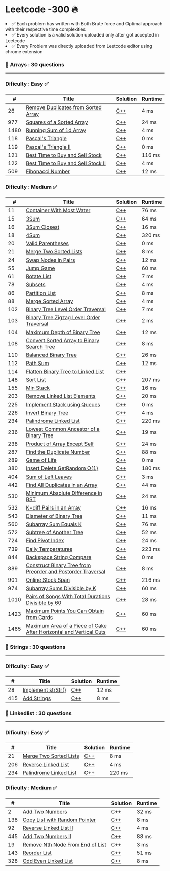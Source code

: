 # Leetcode -300 🔥

 <li> ✅ Each problem has written with Both Brute force and Optimal approach with their respective time complexities </li> 
 <li> ✅ Every solution is a valid solution uploaded only after got accepted in Leetcode </li> 
 <li> ✅ Every Problem was directly uploaded from Leetcode editor using chrome extension </li> 
<h3> 📌 Arrays : 30 questions <br> <hr>
<h3>  Dificulty : Easy ✅ </h3> <h3>
 
 | # | Title | Solution | Runtime |
 |---| ----- | -------- | ------- |
 |26|[ Remove Duplicates from Sorted Array](https://leetcode.com/problems/remove-duplicates-from-sorted-array/)|[C++](./solutions/26.%20Remove%20Duplicates%20from%20Sorted%20Array.cpp)|4 ms|
 |977|[ Squares of a Sorted Array](https://leetcode.com/problems/squares-of-a-sorted-array/)|[C++](./solutions/977.%20Squares%20of%20a%20Sorted%20Array.cpp)|24 ms|
 |1480|[ Running Sum of 1d Array](https://leetcode.com/problems/running-sum-of-1d-array/)|[C++](./solutions/1480.%20Running%20Sum%20of%201d%20Array.cpp)|4 ms|
 |118|[ Pascal's Triangle](https://leetcode.com/problems/pascals-triangle/)|[C++](./solutions/118.%20Pascal's%20Triangle.cpp)|0 ms|
 |119|[ Pascal's Triangle II](https://leetcode.com/problems/pascals-triangle-ii/)|[C++](./solutions/119.%20Pascal's%20Triangle%20II.cpp)|0 ms|
 |121|[ Best Time to Buy and Sell Stock](https://leetcode.com/problems/best-time-to-buy-and-sell-stock/)|[C++](./solutions/121.%20Best%20Time%20to%20Buy%20and%20Sell%20Stock.cpp)|116 ms|
 |122|[ Best Time to Buy and Sell Stock II](https://leetcode.com/problems/best-time-to-buy-and-sell-stock-ii/)|[C++](./solutions/122.%20Best%20Time%20to%20Buy%20and%20Sell%20Stock%20II.cpp)|4 ms|
 |509|[ Fibonacci Number](https://leetcode.com/problems/fibonacci-number/)|[C++](./solutions/509.%20Fibonacci%20Number.cpp)|12 ms|
<h3>  Dificulty : Medium ✅ </h3> 
<h3>  
 
| # | Title | Solution | Runtime |
|---| ----- | -------- | ------- |
|11|[ Container With Most Water](https://leetcode.com/problems/container-with-most-water/)|[C++](./solutions/11.%20Container%20With%20Most%20Water.cpp)|76 ms|
|15|[ 3Sum](https://leetcode.com/problems/3sum/)|[C++](./solutions/15.%203Sum.cpp)|64 ms|
|16|[ 3Sum Closest](https://leetcode.com/problems/3sum-closest/)|[C++](./solutions/16.%203Sum%20Closest.cpp)|16 ms|
|18|[ 4Sum](https://leetcode.com/problems/4sum/)|[C++](./solutions/18.%204Sum.cpp)|320 ms|
|20|[ Valid Parentheses](https://leetcode.com/problems/valid-parentheses/)|[C++](./solutions/20.%20Valid%20Parentheses.cpp)|0 ms|
|21|[ Merge Two Sorted Lists](https://leetcode.com/problems/merge-two-sorted-lists/)|[C++](./solutions/21.%20Merge%20Two%20Sorted%20Lists.cpp)|8 ms|
|24|[ Swap Nodes in Pairs](https://leetcode.com/problems/swap-nodes-in-pairs/)|[C++](./solutions/24.%20Swap%20Nodes%20in%20Pairs.cpp)|12 ms|
|55|[ Jump Game](https://leetcode.com/problems/jump-game/)|[C++](./solutions/55.%20Jump%20Game.cpp)|60 ms|
|61|[ Rotate List](https://leetcode.com/problems/rotate-list/)|[C++](./solutions/61.%20Rotate%20List.cpp)|7 ms|
|78|[ Subsets](https://leetcode.com/problems/subsets/)|[C++](./solutions/78.%20Subsets.cpp)|4 ms|
|86|[ Partition List](https://leetcode.com/problems/partition-list/)|[C++](./solutions/86.%20Partition%20List.cpp)|8 ms|
|88|[ Merge Sorted Array](https://leetcode.com/problems/merge-sorted-array/)|[C++](./solutions/88.%20Merge%20Sorted%20Array.cpp)|4 ms|
|102|[ Binary Tree Level Order Traversal](https://leetcode.com/problems/binary-tree-level-order-traversal/)|[C++](./solutions/102.%20Binary%20Tree%20Level%20Order%20Traversal.cpp)|7 ms|
|103|[ Binary Tree Zigzag Level Order Traversal](https://leetcode.com/problems/binary-tree-zigzag-level-order-traversal/)|[C++](./solutions/103.%20Binary%20Tree%20Zigzag%20Level%20Order%20Traversal.cpp)|2 ms|
|104|[ Maximum Depth of Binary Tree](https://leetcode.com/problems/maximum-depth-of-binary-tree/)|[C++](./solutions/104.%20Maximum%20Depth%20of%20Binary%20Tree.cpp)|12 ms|
|108|[ Convert Sorted Array to Binary Search Tree](https://leetcode.com/problems/convert-sorted-array-to-binary-search-tree/)|[C++](./solutions/108.%20Convert%20Sorted%20Array%20to%20Binary%20Search%20Tree.cpp)|8 ms|
|110|[ Balanced Binary Tree](https://leetcode.com/problems/balanced-binary-tree/)|[C++](./solutions/110.%20Balanced%20Binary%20Tree.cpp)|26 ms|
|112|[ Path Sum](https://leetcode.com/problems/path-sum/)|[C++](./solutions/112.%20Path%20Sum.cpp)|12 ms|
|114|[ Flatten Binary Tree to Linked List](https://leetcode.com/problems/flatten-binary-tree-to-linked-list/)|[C++](./solutions/114.%20Flatten%20Binary%20Tree%20to%20Linked%20List.cpp)||
|148|[ Sort List](https://leetcode.com/problems/sort-list/)|[C++](./solutions/148.%20Sort%20List.cpp)|207 ms|
|155|[ Min Stack](https://leetcode.com/problems/min-stack/)|[C++](./solutions/155.%20Min%20Stack.cpp)|16 ms|
|203|[ Remove Linked List Elements](https://leetcode.com/problems/remove-linked-list-elements/)|[C++](./solutions/203.%20Remove%20Linked%20List%20Elements.cpp)|20 ms|
|225|[ Implement Stack using Queues](https://leetcode.com/problems/implement-stack-using-queues/)|[C++](./solutions/225.%20Implement%20Stack%20using%20Queues.cpp)|0 ms|
|226|[ Invert Binary Tree](https://leetcode.com/problems/invert-binary-tree/)|[C++](./solutions/226.%20Invert%20Binary%20Tree.cpp)|4 ms|
|234|[ Palindrome Linked List](https://leetcode.com/problems/palindrome-linked-list/)|[C++](./solutions/234.%20Palindrome%20Linked%20List.cpp)|220 ms|
|236|[ Lowest Common Ancestor of a Binary Tree](https://leetcode.com/problems/lowest-common-ancestor-of-a-binary-tree/)|[C++](./solutions/236.%20Lowest%20Common%20Ancestor%20of%20a%20Binary%20Tree.cpp)|19 ms|
|238|[ Product of Array Except Self](https://leetcode.com/problems/product-of-array-except-self/)|[C++](./solutions/238.%20Product%20of%20Array%20Except%20Self.cpp)|24 ms|
|287|[ Find the Duplicate Number](https://leetcode.com/problems/find-the-duplicate-number/)|[C++](./solutions/287.%20Find%20the%20Duplicate%20Number.cpp)|88 ms|
|289|[ Game of Life](https://leetcode.com/problems/game-of-life/)|[C++](./solutions/289.%20Game%20of%20Life.cpp)|0 ms|
|380|[ Insert Delete GetRandom O(1)](https://leetcode.com/problems/insert-delete-getrandom-o1/)|[C++](./solutions/380.%20Insert%20Delete%20GetRandom%20O(1).cpp)|180 ms|
|404|[ Sum of Left Leaves](https://leetcode.com/problems/sum-of-left-leaves/)|[C++](./solutions/404.%20Sum%20of%20Left%20Leaves.cpp)|3 ms|
|442|[ Find All Duplicates in an Array](https://leetcode.com/problems/find-all-duplicates-in-an-array/)|[C++](./solutions/442.%20Find%20All%20Duplicates%20in%20an%20Array.cpp)|44 ms|
|530|[ Minimum Absolute Difference in BST](https://leetcode.com/problems/minimum-absolute-difference-in-bst/)|[C++](./solutions/530.%20Minimum%20Absolute%20Difference%20in%20BST.cpp)|24 ms|
|532|[ K-diff Pairs in an Array](https://leetcode.com/problems/k-diff-pairs-in-an-array/)|[C++](./solutions/532.%20K-diff%20Pairs%20in%20an%20Array.cpp)|16 ms|
|543|[ Diameter of Binary Tree](https://leetcode.com/problems/diameter-of-binary-tree/)|[C++](./solutions/543.%20Diameter%20of%20Binary%20Tree.cpp)|11 ms|
|560|[ Subarray Sum Equals K](https://leetcode.com/problems/subarray-sum-equals-k/)|[C++](./solutions/560.%20Subarray%20Sum%20Equals%20K.cpp)|76 ms|
|572|[ Subtree of Another Tree](https://leetcode.com/problems/subtree-of-another-tree/)|[C++](./solutions/572.%20Subtree%20of%20Another%20Tree.cpp)|52 ms|
|724|[ Find Pivot Index](https://leetcode.com/problems/find-pivot-index/)|[C++](./solutions/724.%20Find%20Pivot%20Index.cpp)|24 ms|
|739|[ Daily Temperatures](https://leetcode.com/problems/daily-temperatures/)|[C++](./solutions/739.%20Daily%20Temperatures.cpp)|223 ms|
|844|[ Backspace String Compare](https://leetcode.com/problems/backspace-string-compare/)|[C++](./solutions/844.%20Backspace%20String%20Compare.cpp)|0 ms|
|889|[ Construct Binary Tree from Preorder and Postorder Traversal](https://leetcode.com/problems/construct-binary-tree-from-preorder-and-postorder-traversal/)|[C++](./solutions/889.%20Construct%20Binary%20Tree%20from%20Preorder%20and%20Postorder%20Traversal.cpp)|8 ms|
|901|[ Online Stock Span](https://leetcode.com/problems/online-stock-span/)|[C++](./solutions/901.%20Online%20Stock%20Span.cpp)|216 ms|
|974|[ Subarray Sums Divisible by K](https://leetcode.com/problems/subarray-sums-divisible-by-k/)|[C++](./solutions/974.%20Subarray%20Sums%20Divisible%20by%20K.cpp)|60 ms||1010|[ Pairs of Songs With Total Durations Divisible by 60](https://leetcode.com/problems/pairs-of-songs-with-total-durations-divisible-by-60/)|[C++](./solutions/1010.%20Pairs%20of%20Songs%20With%20Total%20Durations%20Divisible%20by%2060.cpp)|28 ms|
|1010|[ Pairs of Songs With Total Durations Divisible by 60](https://leetcode.com/problems/pairs-of-songs-with-total-durations-divisible-by-60/)|[C++](./solutions/1010.%20Pairs%20of%20Songs%20With%20Total%20Durations%20Divisible%20by%2060.cpp)|28 ms|
|1423|[ Maximum Points You Can Obtain from Cards](https://leetcode.com/problems/maximum-points-you-can-obtain-from-cards/)|[C++](./solutions/1423.%20Maximum%20Points%20You%20Can%20Obtain%20from%20Cards.cpp)|60 ms|
|1465|[ Maximum Area of a Piece of Cake After Horizontal and Vertical Cuts](https://leetcode.com/problems/maximum-area-of-a-piece-of-cake-after-horizontal-and-vertical-cuts/)|[C++](./solutions/1465.%20Maximum%20Area%20of%20a%20Piece%20of%20Cake%20After%20Horizontal%20and%20Vertical%20Cuts.cpp)|60 ms|
 

 <h3> 📌 Strings : 30 questions <br> <hr>
<h3>  Dificulty : Easy ✅ </h3> <h3>
 
 | # | Title | Solution | Runtime |
 |---| ----- | -------- | ------- |
 |28|[ Implement strStr()](https://leetcode.com/problems/implement-strstr/)|[C++](./solutions/28.%20Implement%20strStr().cpp)|12 ms|
 |415|[ Add Strings](https://leetcode.com/problems/add-strings/)|[C++](./solutions/415.%20Add%20Strings.cpp)|8 ms|
  
<h3> 📌 Linkedlist : 30 questions <br> <hr>
<h3>  Dificulty : Easy ✅ </h3> <h3>
 
 | # | Title | Solution | Runtime |
 |---| ----- | -------- | ------- |
 |21|[ Merge Two Sorted Lists](https://leetcode.com/problems/merge-two-sorted-lists/)|[C++](./solutions/21.%20Merge%20Two%20Sorted%20Lists.cpp)|8 ms|
 |206|[ Reverse Linked List](https://leetcode.com/problems/reverse-linked-list/)|[C++](./solutions/206.%20Reverse%20Linked%20List.cpp)|4 ms|
 |234|[ Palindrome Linked List](https://leetcode.com/problems/palindrome-linked-list/)|[C++](./solutions/234.%20Palindrome%20Linked%20List.cpp)|220 ms|
 
 <h3>  Dificulty : Medium ✅ </h3> <h3>
 
 | # | Title | Solution | Runtime |
 |---| ----- | -------- | ------- |
 |2|[ Add Two Numbers](https://leetcode.com/problems/add-two-numbers/)|[C++](./solutions/2.%20Add%20Two%20Numbers.cpp)|32 ms|
 |138|[ Copy List with Random Pointer](https://leetcode.com/problems/copy-list-with-random-pointer/)|[C++](./solutions/138.%20Copy%20List%20with%20Random%20Pointer.cpp)|8 ms|
 |92|[ Reverse Linked List II](https://leetcode.com/problems/reverse-linked-list-ii/)|[C++](./solutions/92.%20Reverse%20Linked%20List%20II.cpp)|4 ms|
 |445|[ Add Two Numbers II](https://leetcode.com/problems/add-two-numbers-ii/)|[C++](./solutions/445.%20Add%20Two%20Numbers%20II.cpp)|88 ms|
 |19|[ Remove Nth Node From End of List](https://leetcode.com/problems/remove-nth-node-from-end-of-list/)|[C++](./solutions/19.%20Remove%20Nth%20Node%20From%20End%20of%20List.cpp)|3 ms|
 |143|[ Reorder List](https://leetcode.com/problems/reorder-list/)|[C++](./solutions/143.%20Reorder%20List.cpp)|51 ms|
 |328|[ Odd Even Linked List](https://leetcode.com/problems/odd-even-linked-list/)|[C++](./solutions/328.%20Odd%20Even%20Linked%20List.cpp)|8 ms|
